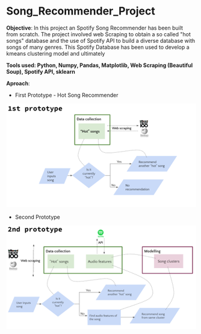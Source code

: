 # Song_Recommender_Project

**Objective**: In this project an Spotify Song Recommender has been built  from scratch. The project involved web Scraping to obtain a so called "hot songs" database and the use of Spotify API to build a diverse database with songs of many genres. This Spotify Database has been used to develop a kmeans clustering model and ultimately 

**Tools used: Python, Numpy, Pandas, Matplotlib, Web Scraping (Beautiful Soup), Spotify API, sklearn**

**Aproach**: 

- First Prototype - Hot Song Recommender

![1st_Prototype_Img](Images/1st_Prototype.png)


- Second Prototype

![2nd_Prototype_Img](Images/2nd_Prototype.png)